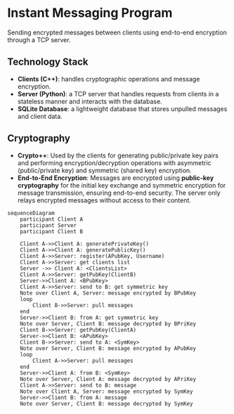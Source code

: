 # Instant Messaging Program
Sending encrypted messages between clients using end-to-end encryption through a TCP server.
&nbsp;

## Technology Stack
- **Clients (C++)**: handles cryptographic operations and message encryption.
- **Server (Python)**: a TCP server that handles requests from clients in a stateless manner and interacts with the database.
- **SQLite Database**: a lightweight database that stores unpulled messages and client data.

## Cryptography
- **Crypto++**: Used by the clients for generating public/private key pairs and performing encryption/decryption operations with asymmetric (public/private key) and symmetric (shared key) encryption.
- **End-to-End Encryption**: Messages are encrypted using **public-key cryptography** for the initial key exchange and symmetric encryption for message transmission, ensuring end-to-end security. The server only relays encrypted messages without access to their content.

```mermaid 
sequenceDiagram
    participant Client A
    participant Server
    participant Client B

    Client A->>Client A: generatePrivateKey()
    Client A->>Client A: generatePublicKey()
    Client A->>Server: register(APubKey, Username)
    Client A->>Server: get clients list
    Server ->> Client A: <ClientsList>
    Client A->>Server: getPubKey(ClientB)
    Server->>Client A: <BPubKey>
    Client A->>Server: send to B: get symmetric key
    Note over Client A, Server: message encrypted by BPubKey
    loop
        Client B->>Server: pull messages
    end
    Server->>Client B: from A: get symmetric key
    Note over Server, Client B: message decrypted by BPriKey
    Client B->>Server: getPubKey(ClientA)
    Server->>Client B: <APubKey>
    Client B->>Server: send to A: <SymKey>
    Note over Server, Client B: message encrypted by APubKey
    loop
        Client A->>Server: pull messages
    end
    Server->>Client A: from B: <SymKey>
    Note over Server, Client A: message decrypted by APriKey
    Client A->>Server: send to B: message
    Note over Client A, Server: message encrypted by SymKey
    Server->>Client B: from A: message
    Note over Server, Client B: message decrypted by SymKey
